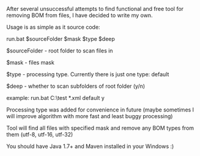 After several unsuccessful attempts to find functional and free tool for removing BOM from files,
I have decided to write my own.

Usage is as simple as it source code:

run.bat $sourceFolder $mask $type $deep

$sourceFolder - root folder to scan files in

$mask - files mask

$type - processing type. Currently there is just one type: default

$deep - whether to scan subfolders of root folder (y/n)

example: run.bat C:\test *.xml default y

Processing type was added for convenience in future (maybe sometimes I will improve algorithm with more fast and least buggy processing)

Tool will find all files with specified mask and remove any BOM types from them (utf-8, utf-16, utf-32)

You should have Java 1.7+ and Maven installed in your Windows :)
